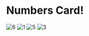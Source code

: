 # Numbers Card!
![6](https://user-images.githubusercontent.com/91585988/140023580-0a072650-78be-4d58-96cb-ff7c22986e68.PNG)
![1](https://user-images.githubusercontent.com/91585988/140023707-b30a8086-0a87-454f-b5e4-9a450b5743d3.PNG)
![5](https://user-images.githubusercontent.com/91585988/140023769-115a23fd-3d74-4342-8272-cbf578147d8f.PNG)
![3](https://user-images.githubusercontent.com/91585988/140023814-ce9e2ea7-adb8-4e34-8f97-687cf4e46385.PNG)
  

